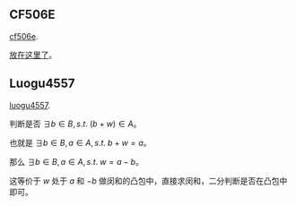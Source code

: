 ## CF506E

[cf506e](https://www.luogu.com.cn/problem/CF506E).

[放在这里了](https://www.cnblogs.com/-Railgun/p/15777440.html)。

## Luogu4557

[luogu4557](https://www.luogu.com.cn/problem/P4557). 

判断是否 $\exists b \in B, s.t. \; (b + w) \in A$。

也就是 $\exists b \in B, a \in A, s.t. \; b + w = a$。

那么 $\exists b \in B, a \in A, s.t. \; w = a - b$。

这等价于 $w$ 处于 $a$ 和 $-b$ 做闵和的凸包中，直接求闵和，二分判断是否在凸包中即可。

